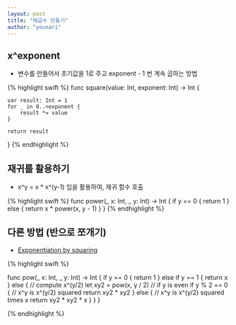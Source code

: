 ```yaml
---
layout: post
title: "제곱수 만들기"
author: "younari"
---
```



## x^exponent
- 변수를 만들어서 초기값을 1로 주고 exponent - 1 번 계속 곱하는 방법

{% highlight swift %}
func square(value: Int, exponent: Int) -> Int {
    
    var result: Int = 1
    for _ in 0..<exponent {
        result *= value
    }
    
    return result
}
{% endhighlight %}


## 재귀를 활용하기
- x^y = x * x^(y-1) 임을 활용하여, 재귀 함수 호출

{% highlight swift %}
func power(_ x: Int, _ y: Int) -> Int {
    if y == 0 {
        return 1
    } else {
        return x * power(x, y - 1)
    }
}
{% endhighlight %}


## 다른 방법 (반으로 쪼개기)
- [Exponentiation by squaring](https://en.wikipedia.org/wiki/Exponentiation_by_squaring)

{% highlight swift %}

func pow(_ x: Int, _ y: Int) -> Int {
    if y == 0 {
        return 1
    } else if y == 1 {
        return x
    } else {
        // compute x^(y/2)
        let xy2 = pow(x, y / 2)
        // if y is even
        if y % 2 == 0 {
            // x^y is x^(y/2) squared
            return xy2 * xy2
        } else {
            // x^y is x^(y/2) squared times x
            return xy2 * xy2 * x
        }
    }
}

{% endhighlight %}
